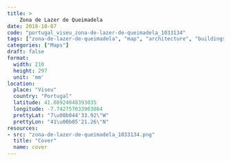 ```yaml
---
title: > 
    Zona de Lazer de Queimadela
date: 2018-10-07
code: "portugal_viseu_zona-de-lazer-de-queimadela_1033134"
tags: ["zona-de-lazer-de-queimadela", "map", "architecture", "buildings", "Viseu", "Portugal"]
categories: ["Maps"]
draft: false
format:
  width: 210
  height: 297
  unit: 'mm'
location:
  place: "Viseu"
  country: "Portugal"
  latitude: 41.08924048393035
  longitude: -7.742757033963864
  prettyLat: "7\u00b044'33.92\"W"
  prettyLon: "41\u00b05'21.26\"N"
resources:
- src: "zona-de-lazer-de-queimadela_1033134.png"
  title: "Cover"
  name: cover
---
```

